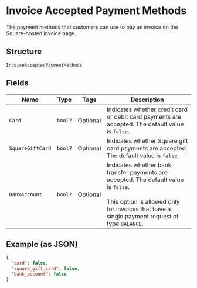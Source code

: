 
# Invoice Accepted Payment Methods

The payment methods that customers can use to pay an invoice on the Square-hosted invoice page.

## Structure

`InvoiceAcceptedPaymentMethods`

## Fields

| Name | Type | Tags | Description |
|  --- | --- | --- | --- |
| `Card` | `bool?` | Optional | Indicates whether credit card or debit card payments are accepted. The default value is `false`. |
| `SquareGiftCard` | `bool?` | Optional | Indicates whether Square gift card payments are accepted. The default value is `false`. |
| `BankAccount` | `bool?` | Optional | Indicates whether bank transfer payments are accepted. The default value is `false`.<br><br>This option is allowed only for invoices that have a single payment request of type `BALANCE`. |

## Example (as JSON)

```json
{
  "card": false,
  "square_gift_card": false,
  "bank_account": false
}
```

